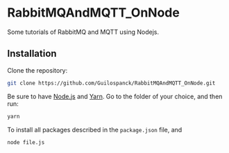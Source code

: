 # RabbitMQAndMQTT_OnNode
Some tutorials of RabbitMQ and MQTT using Nodejs.

## Installation
Clone the repository:
```bash
git clone https://github.com/Guilospanck/RabbitMQAndMQTT_OnNode.git
```
Be sure to have [Node.js](https://nodejs.org/en/download/) and [Yarn](https://yarnpkg.com/getting-started/install). Go to the folder of your choice, and then run:
```bash
yarn 
```
To install all packages described in the <code>package.json</code> file, and
```bash
node file.js
```
